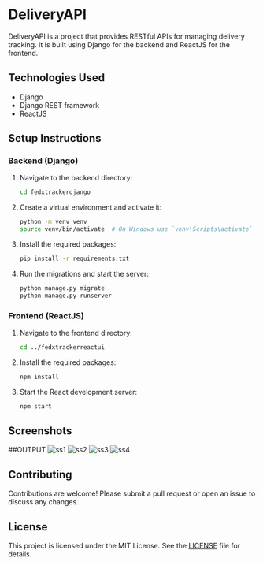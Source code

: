 
# DeliveryAPI

DeliveryAPI is a project that provides RESTful APIs for managing delivery tracking. It is built using Django for the backend and ReactJS for the frontend.

## Technologies Used

- Django
- Django REST framework
- ReactJS

## Setup Instructions

### Backend (Django)

1. Navigate to the backend directory:

   ```bash
   cd fedxtrackerdjango
   ```

2. Create a virtual environment and activate it:

   ```bash
   python -m venv venv
   source venv/bin/activate  # On Windows use `venv\Scripts\activate`
   ```

3. Install the required packages:

   ```bash
   pip install -r requirements.txt
   ```

4. Run the migrations and start the server:

   ```bash
   python manage.py migrate
   python manage.py runserver
   ```

### Frontend (ReactJS)

1. Navigate to the frontend directory:

   ```bash
   cd ../fedxtrackerreactui
   ```

2. Install the required packages:

   ```bash
   npm install
   ```

3. Start the React development server:

   ```bash
   npm start
   ```

## Screenshots
##OUTPUT
![ss1](https://github.com/pareshkharche/DeliveryTrackingApi/assets/80632983/ea31f7f2-4e57-4d48-9a65-5022ec28eeaf)
![ss2](https://github.com/pareshkharche/DeliveryTrackingApi/assets/80632983/30a601aa-7e97-4625-8fe4-23b375c8bd0e)
![ss3](https://github.com/pareshkharche/DeliveryTrackingApi/assets/80632983/32efe83a-eda0-442c-81e9-dd193ccce553)
![ss4](https://github.com/pareshkharche/DeliveryTrackingApi/assets/80632983/73b967fc-90f7-4bd1-b474-40ec51602795)


## Contributing

Contributions are welcome! Please submit a pull request or open an issue to discuss any changes.

## License

This project is licensed under the MIT License. See the [LICENSE](LICENSE) file for details.
